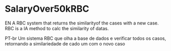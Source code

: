# SalaryOver50kRBC

EN
A RBC system that returns the similarityof the cases with a new case.
RBC is a IA method to calc the similarity of datas.

PT-br
Um sistema RBC que olha a base de dados e verificar todos os casos, retornando a similariedade de cado um com o novo caso
